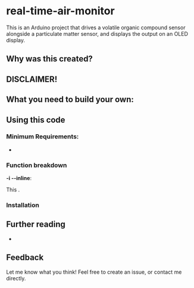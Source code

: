 # real-time-air-monitor
<p> This is an Arduino project that drives a volatile organic compound sensor alongside a particulate matter sensor, and displays the output on an OLED display.</p>

## Why was this created?

## DISCLAIMER!

## What you need to build your own:

## Using this code
### Minimum Requirements:
- 

### Function breakdown
**-i --inline**: <p>This .</p>

### Installation

## Further reading
- 

## Feedback
<p>Let me know what you think! Feel free to create an issue, or contact me directly.</p>
